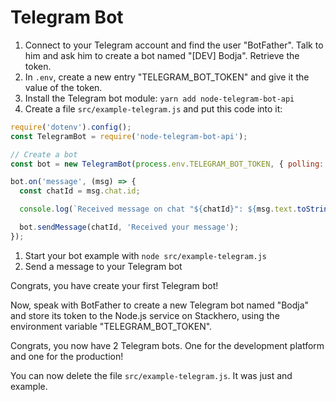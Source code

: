 # Telegram Bot

1. Connect to your Telegram account and find the user "BotFather". Talk to him and ask him to create a bot named "[DEV] Bodja". Retrieve the token.
1. In `.env`, create a new entry "TELEGRAM_BOT_TOKEN" and give it the value of the token.
1. Install the Telegram bot module: `yarn add node-telegram-bot-api`
1. Create a file `src/example-telegram.js` and put this code into it:
```javascript
require('dotenv').config();
const TelegramBot = require('node-telegram-bot-api');

// Create a bot
const bot = new TelegramBot(process.env.TELEGRAM_BOT_TOKEN, { polling: true });

bot.on('message', (msg) => {
  const chatId = msg.chat.id;

  console.log(`Received message on chat "${chatId}": ${msg.text.toString()}`);

  bot.sendMessage(chatId, 'Received your message');
});
```
1. Start your bot example with `node src/example-telegram.js`
1. Send a message to your Telegram bot


Congrats, you have create your first Telegram bot!

Now, speak with BotFather to create a new Telegram bot named "Bodja" and store its token to the Node.js service on Stackhero, using the environment variable "TELEGRAM_BOT_TOKEN".

Congrats, you now have 2 Telegram bots. One for the development platform and one for the production!

You can now delete the file `src/example-telegram.js`. It was just and example.